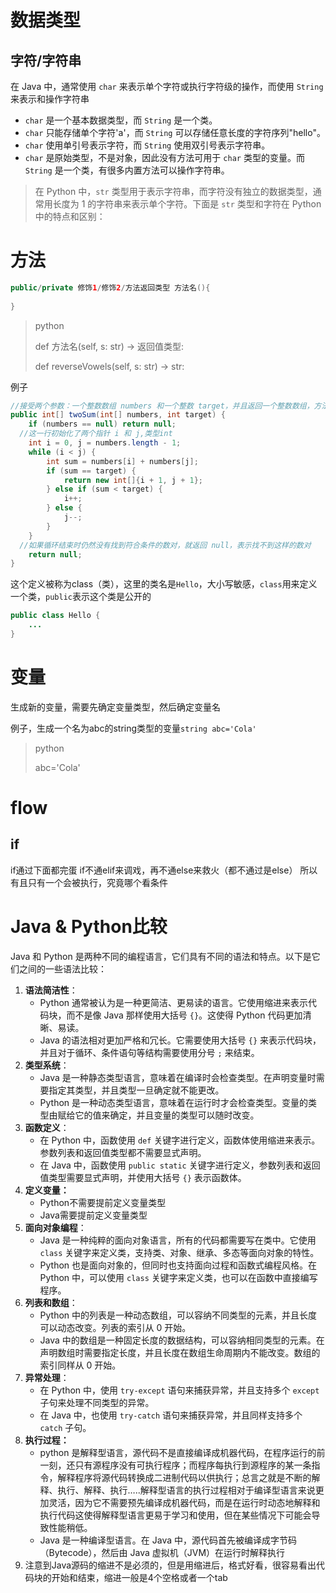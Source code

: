 # 数据类型

## 字符/字符串

在 Java 中，通常使用 `char` 来表示单个字符或执行字符级的操作，而使用 `String` 来表示和操作字符串

- `char` 是一个基本数据类型，而 `String` 是一个类。
- `char` 只能存储单个字符'a'，而 `String` 可以存储任意长度的字符序列"hello"。
- `char` 使用单引号表示字符，而 `String` 使用双引号表示字符串。
- `char` 是原始类型，不是对象，因此没有方法可用于 `char` 类型的变量。而 `String` 是一个类，有很多内置方法可以操作字符串。

> 在 Python 中，`str` 类型用于表示字符串，而字符没有独立的数据类型，通常用长度为 1 的字符串来表示单个字符。下面是 `str` 类型和字符在 Python 中的特点和区别：

# 方法

```java
public/private 修饰1/修饰2/方法返回类型 方法名(){
  
}
```

> python
>
> def 方法名(self, s: str) -> 返回值类型:
>
> def reverseVowels(self, s: str) -> str:

例子

```java
//接受两个参数：一个整数数组 numbers 和一个整数 target，并且返回一个整数数组，方法名是twoSum
public int[] twoSum(int[] numbers, int target) {
    if (numbers == null) return null;
  //这一行初始化了两个指针 i 和 j,类型int
    int i = 0, j = numbers.length - 1;
    while (i < j) {
        int sum = numbers[i] + numbers[j];
        if (sum == target) {
            return new int[]{i + 1, j + 1};
        } else if (sum < target) {
            i++;
        } else {
            j--;
        }
    }
  //如果循环结束时仍然没有找到符合条件的数对，就返回 null，表示找不到这样的数对
    return null;
}
```

这个定义被称为class（类），这里的类名是`Hello`，大小写敏感，`class`用来定义一个类，`public`表示这个类是公开的

```java
public class Hello {
    ...
}
```



# 变量

生成新的变量，需要先确定变量类型，然后确定变量名

例子，生成一个名为abc的string类型的变量`string abc='Cola'`

> python
>
> abc='Cola'

# flow

## if

if通过下面都完蛋
if不通elif来调戏，再不通else来救火（都不通过是else）
所以有且只有一个会被执行，究竟哪个看条件 

# Java & Python比较

Java 和 Python 是两种不同的编程语言，它们具有不同的语法和特点。以下是它们之间的一些语法比较：

1. **语法简洁性**：
   - Python 通常被认为是一种更简洁、更易读的语言。它使用缩进来表示代码块，而不是像 Java 那样使用大括号 `{}`。这使得 Python 代码更加清晰、易读。
   - Java 的语法相对更加严格和冗长。它需要使用大括号 `{}` 来表示代码块，并且对于循环、条件语句等结构需要使用分号 `;` 来结束。
2. **类型系统**：
   - Java 是一种静态类型语言，意味着在编译时会检查类型。在声明变量时需要指定其类型，并且类型一旦确定就不能更改。
   - Python 是一种动态类型语言，意味着在运行时才会检查类型。变量的类型由赋给它的值来确定，并且变量的类型可以随时改变。
3. **函数定义**：
   - 在 Python 中，函数使用 `def` 关键字进行定义，函数体使用缩进来表示。参数列表和返回值类型都不需要显式声明。
   - 在 Java 中，函数使用 `public static` 关键字进行定义，参数列表和返回值类型需要显式声明，并使用大括号 `{}` 表示函数体。
4. **定义变量：**
   * Python不需要提前定义变量类型
   * Java需要提前定义变量类型
5. **面向对象编程**：
   - Java 是一种纯粹的面向对象语言，所有的代码都需要写在类中。它使用 `class` 关键字来定义类，支持类、对象、继承、多态等面向对象的特性。
   - Python 也是面向对象的，但同时也支持面向过程和函数式编程风格。在 Python 中，可以使用 `class` 关键字来定义类，也可以在函数中直接编写程序。
6. **列表和数组**：
   - Python 中的列表是一种动态数组，可以容纳不同类型的元素，并且长度可以动态改变。列表的索引从 0 开始。
   - Java 中的数组是一种固定长度的数据结构，可以容纳相同类型的元素。在声明数组时需要指定长度，并且长度在数组生命周期内不能改变。数组的索引同样从 0 开始。
7. **异常处理**：
   - 在 Python 中，使用 `try-except` 语句来捕获异常，并且支持多个 `except` 子句来处理不同类型的异常。
   - 在 Java 中，也使用 `try-catch` 语句来捕获异常，并且同样支持多个 `catch` 子句。
8. **执行过程：**
   * python 是解释型语言，源代码不是直接编译成机器代码，在程序运行的前一刻，还只有源程序没有可执行程序；而程序每执行到源程序的某一条指令，解释程序将源代码转换成二进制代码以供执行；总言之就是不断的解释、执行、解释、执行…..解释型语言的执行过程相对于编译型语言来说更加灵活，因为它不需要预先编译成机器代码，而是在运行时动态地解释和执行代码这使得解释型语言更易于学习和使用，但在某些情况下可能会导致性能稍低。
   * Java 是一种编译型语言。在 Java 中，源代码首先被编译成字节码（Bytecode），然后由 Java 虚拟机（JVM）在运行时解释执行
9. 注意到Java源码的缩进不是必须的，但是用缩进后，格式好看，很容易看出代码块的开始和结束，缩进一般是4个空格或者一个tab



